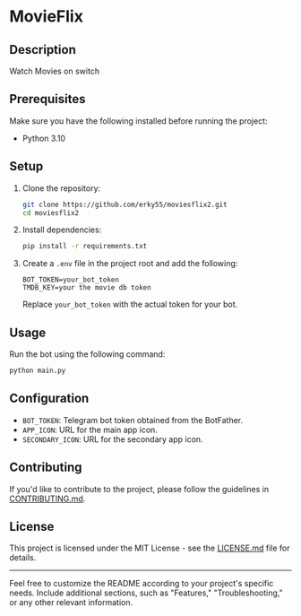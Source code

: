 # MovieFlix

## Description
Watch Movies on switch

## Prerequisites

Make sure you have the following installed before running the project:

- Python 3.10

## Setup

1. Clone the repository:

    ```bash
    git clone https://github.com/erky55/moviesflix2.git
    cd moviesflix2
    ```

2. Install dependencies:

    ```bash
    pip install -r requirements.txt
    ```

3. Create a `.env` file in the project root and add the following:

    ```env
    BOT_TOKEN=your_bot_token
    TMDB_KEY=your the movie db token
    ```

    Replace `your_bot_token` with the actual token for your bot.

## Usage

Run the bot using the following command:

```bash
python main.py
```

## Configuration

- `BOT_TOKEN`: Telegram bot token obtained from the BotFather.
- `APP_ICON`: URL for the main app icon.
- `SECONDARY_ICON`: URL for the secondary app icon.

## Contributing

If you'd like to contribute to the project, please follow the guidelines in [CONTRIBUTING.md](CONTRIBUTING.md).

## License

This project is licensed under the MIT License - see the [LICENSE.md](LICENSE.md) file for details.

---

Feel free to customize the README according to your project's specific needs. Include additional sections, such as "Features," "Troubleshooting," or any other relevant information.
